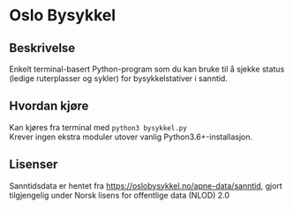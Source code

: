 # Oslo Bysykkel 

## Beskrivelse
Enkelt terminal-basert Python-program som du kan bruke til å sjekke status (ledige ruterplasser og sykler) for bysykkelstativer i sanntid.

## Hvordan kjøre
Kan kjøres fra terminal med `python3 bysykkel.py`  
Krever ingen ekstra moduler utover vanlig Python3.6+-installasjon.

## Lisenser
Sanntidsdata er hentet fra https://oslobysykkel.no/apne-data/sanntid, gjort tilgjengelig under Norsk lisens for offentlige data (NLOD) 2.0